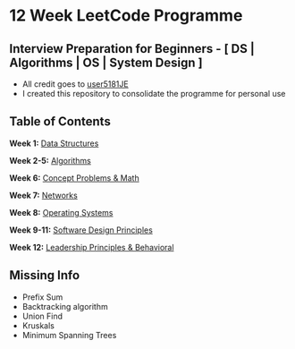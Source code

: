 # 12 Week LeetCode Programme
## Interview Preparation for Beginners - [ DS | Algorithms | OS | System Design ]
- All credit goes to [user5181JE](https://leetcode.com/discuss/general-discussion/698684/interview-preparation-for-beginners-ds-algorithms-os-system-design)
- I created this repository to consolidate the programme for personal use
## Table of Contents
**Week 1:** [Data Structures](https://github.com/aaronw4ng/12WeekLeetCode/tree/master/1.%20Data%20Structures) 

**Week 2-5:** [Algorithms](https://github.com/aaronw4ng/12WeekLeetCode/tree/master/2.%20Algorithms) 

**Week 6:** [Concept Problems & Math](https://github.com/aaronw4ng/12WeekLeetCode/tree/master/3.%20Concept%20Problems%20and%20Math) 

**Week 7:** [Networks](https://github.com/aaronw4ng/12WeekLeetCode/tree/master/4.%20Networks) 

**Week 8:** [Operating Systems](https://github.com/aaronw4ng/12WeekLeetCode/tree/master/5.%20OS) 

**Week 9-11:** [Software Design Principles](https://github.com/aaronw4ng/12WeekLeetCode/tree/master/6.%20Software%20Design%20Principles) 

**Week 12:** [Leadership Principles & Behavioral](https://github.com/aaronw4ng/12WeekLeetCode/tree/master/7.%20Behavioral) 

## Missing Info
- Prefix Sum
- Backtracking algorithm
- Union Find
- Kruskals
- Minimum Spanning Trees
